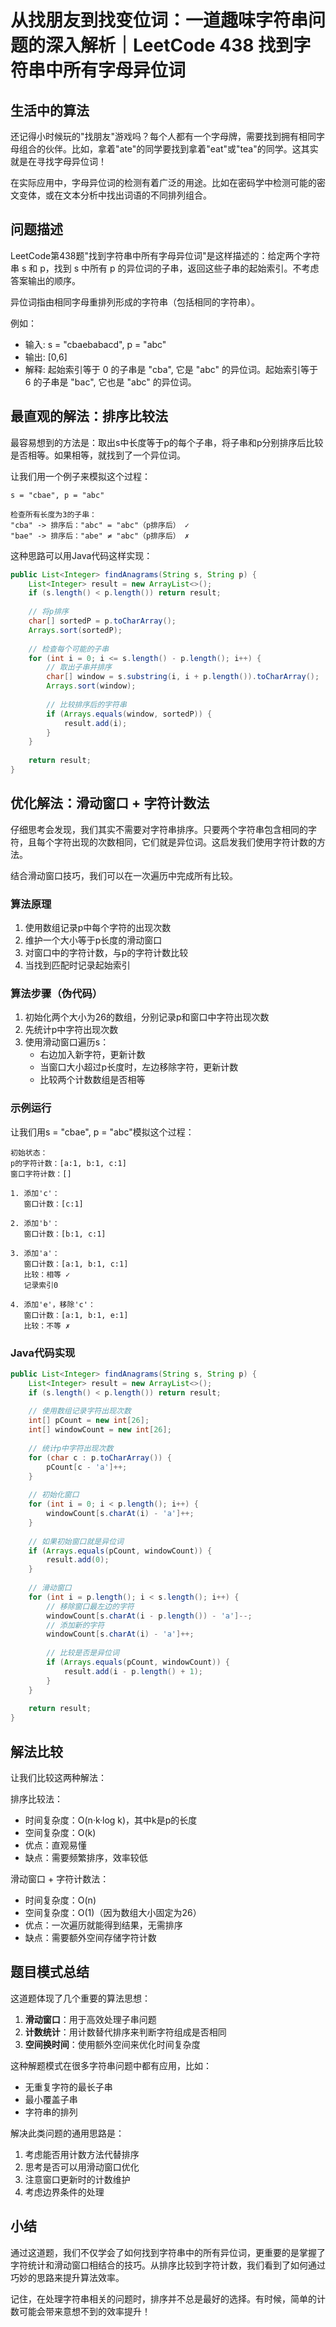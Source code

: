 # 从找朋友到找变位词：一道趣味字符串问题的深入解析｜LeetCode 438 找到字符串中所有字母异位词

## 生活中的算法
还记得小时候玩的"找朋友"游戏吗？每个人都有一个字母牌，需要找到拥有相同字母组合的伙伴。比如，拿着"ate"的同学要找到拿着"eat"或"tea"的同学。这其实就是在寻找字母异位词！

在实际应用中，字母异位词的检测有着广泛的用途。比如在密码学中检测可能的密文变体，或在文本分析中找出词语的不同排列组合。

## 问题描述
LeetCode第438题"找到字符串中所有字母异位词"是这样描述的：给定两个字符串 s 和 p，找到 s 中所有 p 的异位词的子串，返回这些子串的起始索引。不考虑答案输出的顺序。

异位词指由相同字母重排列形成的字符串（包括相同的字符串）。

例如：
- 输入: s = "cbaebabacd", p = "abc"
- 输出: [0,6]
- 解释: 起始索引等于 0 的子串是 "cba", 它是 "abc" 的异位词。起始索引等于 6 的子串是 "bac", 它也是 "abc" 的异位词。

## 最直观的解法：排序比较法
最容易想到的方法是：取出s中长度等于p的每个子串，将子串和p分别排序后比较是否相等。如果相等，就找到了一个异位词。

让我们用一个例子来模拟这个过程：
```
s = "cbae", p = "abc"

检查所有长度为3的子串：
"cba" -> 排序后："abc" = "abc"（p排序后） ✓
"bae" -> 排序后："abe" ≠ "abc"（p排序后） ✗
```

这种思路可以用Java代码这样实现：
```java
public List<Integer> findAnagrams(String s, String p) {
    List<Integer> result = new ArrayList<>();
    if (s.length() < p.length()) return result;
    
    // 将p排序
    char[] sortedP = p.toCharArray();
    Arrays.sort(sortedP);
    
    // 检查每个可能的子串
    for (int i = 0; i <= s.length() - p.length(); i++) {
        // 取出子串并排序
        char[] window = s.substring(i, i + p.length()).toCharArray();
        Arrays.sort(window);
        
        // 比较排序后的字符串
        if (Arrays.equals(window, sortedP)) {
            result.add(i);
        }
    }
    
    return result;
}
```

## 优化解法：滑动窗口 + 字符计数法
仔细思考会发现，我们其实不需要对字符串排序。只要两个字符串包含相同的字符，且每个字符出现的次数相同，它们就是异位词。这启发我们使用字符计数的方法。

结合滑动窗口技巧，我们可以在一次遍历中完成所有比较。

### 算法原理
1. 使用数组记录p中每个字符的出现次数
2. 维护一个大小等于p长度的滑动窗口
3. 对窗口中的字符计数，与p的字符计数比较
4. 当找到匹配时记录起始索引

### 算法步骤（伪代码）
1. 初始化两个大小为26的数组，分别记录p和窗口中字符出现次数
2. 先统计p中字符出现次数
3. 使用滑动窗口遍历s：
   - 右边加入新字符，更新计数
   - 当窗口大小超过p长度时，左边移除字符，更新计数
   - 比较两个计数数组是否相等

### 示例运行
让我们用s = "cbae", p = "abc"模拟这个过程：
```
初始状态：
p的字符计数：[a:1, b:1, c:1]
窗口字符计数：[]

1. 添加'c'：
   窗口计数：[c:1]
   
2. 添加'b'：
   窗口计数：[b:1, c:1]
   
3. 添加'a'：
   窗口计数：[a:1, b:1, c:1]
   比较：相等 ✓
   记录索引0
   
4. 添加'e'，移除'c'：
   窗口计数：[a:1, b:1, e:1]
   比较：不等 ✗
```

### Java代码实现
```java
public List<Integer> findAnagrams(String s, String p) {
    List<Integer> result = new ArrayList<>();
    if (s.length() < p.length()) return result;
    
    // 使用数组记录字符出现次数
    int[] pCount = new int[26];
    int[] windowCount = new int[26];
    
    // 统计p中字符出现次数
    for (char c : p.toCharArray()) {
        pCount[c - 'a']++;
    }
    
    // 初始化窗口
    for (int i = 0; i < p.length(); i++) {
        windowCount[s.charAt(i) - 'a']++;
    }
    
    // 如果初始窗口就是异位词
    if (Arrays.equals(pCount, windowCount)) {
        result.add(0);
    }
    
    // 滑动窗口
    for (int i = p.length(); i < s.length(); i++) {
        // 移除窗口最左边的字符
        windowCount[s.charAt(i - p.length()) - 'a']--;
        // 添加新的字符
        windowCount[s.charAt(i) - 'a']++;
        
        // 比较是否是异位词
        if (Arrays.equals(pCount, windowCount)) {
            result.add(i - p.length() + 1);
        }
    }
    
    return result;
}
```

## 解法比较
让我们比较这两种解法：

排序比较法：
- 时间复杂度：O(n·k·log k)，其中k是p的长度
- 空间复杂度：O(k)
- 优点：直观易懂
- 缺点：需要频繁排序，效率较低

滑动窗口 + 字符计数法：
- 时间复杂度：O(n)
- 空间复杂度：O(1)（因为数组大小固定为26）
- 优点：一次遍历就能得到结果，无需排序
- 缺点：需要额外空间存储字符计数

## 题目模式总结
这道题体现了几个重要的算法思想：
1. **滑动窗口**：用于高效处理子串问题
2. **计数统计**：用计数替代排序来判断字符组成是否相同
3. **空间换时间**：使用额外空间来优化时间复杂度

这种解题模式在很多字符串问题中都有应用，比如：
- 无重复字符的最长子串
- 最小覆盖子串
- 字符串的排列

解决此类问题的通用思路是：
1. 考虑能否用计数方法代替排序
2. 思考是否可以用滑动窗口优化
3. 注意窗口更新时的计数维护
4. 考虑边界条件的处理

## 小结
通过这道题，我们不仅学会了如何找到字符串中的所有异位词，更重要的是掌握了字符统计和滑动窗口相结合的技巧。从排序比较到字符计数，我们看到了如何通过巧妙的思路来提升算法效率。

记住，在处理字符串相关的问题时，排序并不总是最好的选择。有时候，简单的计数可能会带来意想不到的效率提升！


